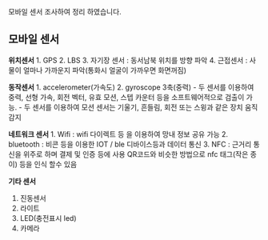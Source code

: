 ﻿모바일 센서 조사하여 정리 하였습니다.
## 모바일 센서

**위치센서**
    1. GPS
    2. LBS
    3. 자기장 센서 : 동서남북 위치를 방향 파악
    4. 근접센서 : 사물이 얼마나 가까운지 파악(통화시 얼굴이 가까우면 화면꺼짐)  

**동작센서**
    1. accelerometer(가속도)
    2. gyroscope 3축(중력) 
     - 두 센서를 이용하여 중력, 선형 가속, 회전 벡터, 유효 모션, 스텝 카운터 등을 소프트웨어적으로 검출이 가능. 
     - 두 센서를 이용하여 모션 센서는 기울기, 흔들림, 회전 또는 스윙과 같은 장치 움직 감지

**네트워크 센서**
    1. Wifi : wifi 다이렉트 등 을 이용하여 망내 정보 공유 가능
    2. bluetooth : 비콘 등을 이용한 IOT / ble 디바이스등과 데이터 통신
    3. NFC : 근거리 통신을 위주로 하며 결제 및 인증 등에 사용
                QR코드와 비슷한 방법으로 nfc 태그(작은 종이) 등을 인식 할수 있음

**기타 센서**
   1. 진동센서
   2. 라이트
   3. LED(충전표시 led)
   4. 카메라